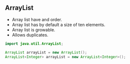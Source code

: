 

## ArrayList
* Array list have and order.
* Array list has by default a size of ten elements.
* Array list is growable.
* Allows duplicates.

```java
import java.util.ArrayList;

ArrayList arrayList = new ArrayList();
ArrayList<Integer> arrayList = new ArrayList<Integer>();
```